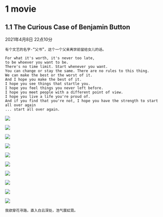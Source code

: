 # 1 movie

## 1.1 The Curious Case of Benjamin Button

2021年4月8日 22点10分

```text
有个文艺的名字-“父书”，这个一个父亲离世前留给女儿的话。

For what it's worth, it's never too late,
to be whoever you want to be.
There's no time limit. Start whenever you want.
You can change or stay the same. There are no rules to this thing.
We can make the best or the worst of it.
And I hope you make the best of it.
I hope you see things that startle you.
I hope you feel things you never left before.
I hope you meet people with a different point of view.
I hope you live a life you're proud of.
And if you find that you're not, I hope you have the strength to start all over again
... start all over again.
```

![](E:\githubRepositorys\somenotes\books\dairy.assets\2233487-8a5bf04cd52af095.png)

![](E:\githubRepositorys\somenotes\books\dairy.assets\2233487-dd8af17684d420e6.png)

![](E:\githubRepositorys\somenotes\books\dairy.assets\2233487-7be58615f8220c82.png)

![](E:\githubRepositorys\somenotes\books\dairy.assets\2233487-b17331ec2f6f17e2.png)

![](E:\githubRepositorys\somenotes\books\dairy.assets\2233487-2dd69b51d659d984.png)

![](E:\githubRepositorys\somenotes\books\dairy.assets\2233487-dae73c7dee0357ae.png)

![](E:\githubRepositorys\somenotes\books\dairy.assets\2233487-cd0a31e5b378ddfc.png)

![](E:\githubRepositorys\somenotes\books\dairy.assets\2233487-7c90e62e5fa48d6f.png)

![](E:\githubRepositorys\somenotes\books\dairy.assets\2233487-51d06b5308040243.png)

![](E:\githubRepositorys\somenotes\books\dairy.assets\2233487-b654ca38e1ec6d0a.png)



```
我欲穿花寻路，直入白云深处，浩气展虹霓。
```

